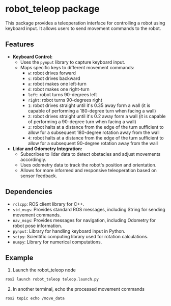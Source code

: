 # robot_teleop package

This package provides a teleoperation interface for controlling a robot using keyboard input. It allows users to send movement commands to the robot.

## Features
* **Keyboard Control:**
    * Uses the `pynput` library to capture keyboard input.
    * Maps specific keys to different movement commands:
        * `w`: robot drives forward
        * `s`: robot drives backward
        * `a`: robot makes one left-turn 
        * `d`: robot makes one right-turn 
        * `left`: robot turns 90-degrees left
        * `right`: robot turns 90-degrees right
        * `1`: robot drives straight until it's 0.35 away form a wall (it is capable of performing a 180-degree turn when facing a wall)
        * `2`: robot drives straight until it's 0.2 away form a wall (it is capable of performing a 90-degree turn when facing a wall)
        * `3`: robot halts at a distance from the edge of the turn sufficient to allow for a subsequent 180-degree rotation away from the wall
        * `4`: robot halts at a distance from the edge of the turn sufficient to allow for a subsequent 90-degree rotation away from the wall
* **Lidar and Odometry Integration:**
    * Subscribes to lidar data to detect obstacles and adjust movements accordingly.
    * Uses odometry data to track the robot's position and orientation.
    * Allows for more informed and responsive teleoperation based on sensor feedback.

## Dependencies
* `rclcpp`: ROS client library for C++.
* `std_msgs`: Provides standard ROS messages, including String for sending movement commands.
* `nav_msgs`: Provides messages for navigation, including Odometry for robot pose information.
* `pynput`: Library for handling keyboard input in Python.
* `scipy`: Scientific computing library used for rotation calculations.
* `numpy`: Library for numerical computations.
 
## Example

1. Launch the robot_teleop node
```bash
ros2 launch robot_teleop teleop.launch.py
```

2. In another terminal, echo the processed movement commands
```bash
ros2 topic echo /move_data
```
